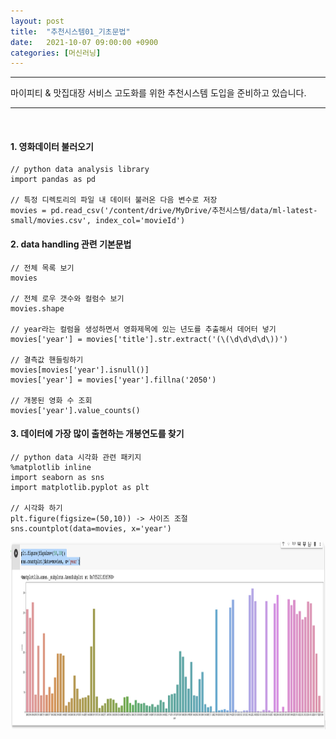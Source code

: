 ```yaml
---
layout: post
title:  "추천시스템01_기초문법"
date:   2021-10-07 09:00:00 +0900
categories: [머신러닝]
---
```


* * *
마이피티 & 맛집대장 서비스 고도화를 위한 추천시스템 도입을 준비하고 있습니다.
* * *
<br/>

#### 1. 영화데이터 불러오기
```
// python data analysis library
import pandas as pd

// 특정 디렉토리의 파일 내 데이터 불러온 다음 변수로 저장
movies = pd.read_csv('/content/drive/MyDrive/추천시스템/data/ml-latest-small/movies.csv', index_col='movieId')
```

#### 2. data handling 관련 기본문법
```
// 전체 목록 보기
movies

// 전체 로우 갯수와 컬럼수 보기
movies.shape

// year라는 컬럼을 생성하면서 영화제목에 있는 년도를 추출해서 데어터 넣기 
movies['year'] = movies['title'].str.extract('(\(\d\d\d\d\))')

// 결측값 핸들링하기
movies[movies['year'].isnull()]
movies['year'] = movies['year'].fillna('2050')

// 개봉된 영화 수 조회
movies['year'].value_counts()
```

#### 3. 데이터에 가장 많이 출현하는 개봉연도를 찾기
```
// python data 시각화 관련 패키지
%matplotlib inline
import seaborn as sns
import matplotlib.pyplot as plt

// 시각화 하기
plt.figure(figsize=(50,10)) -> 사이즈 조절
sns.countplot(data=movies, x='year')
```

<img src="/images/ryan-seaborn-movie-years.png" width="750px" height="300px" title="데이터 시각화" alt="데이터 시각화"/>
